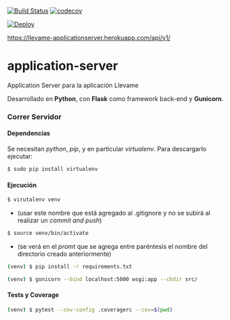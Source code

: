 [![Build Status](https://travis-ci.org/llevame/application-server.svg?branch=master)](https://travis-ci.org/llevame/application-server) [![codecov](https://codecov.io/gh/llevame/application-server/branch/master/graph/badge.svg)](https://codecov.io/gh/llevame/application-server)

[![Deploy](https://www.herokucdn.com/deploy/button.svg)](https://heroku.com/deploy)

https://llevame-applicationserver.herokuapp.com/api/v1/

# application-server

Application Server para la aplicación Llevame

Desarrollado en **Python**, con **Flask** como framework back-end y **Gunicorn**.

### Correr Servidor

#### Dependencias

Se necesitan *python*, *pip*, y en particular *virtualenv*.
Para descargarlo ejecutar:

```bash
$ sudo pip install virtualenv
```

#### Ejecución

```bash
$ virutalenv venv
```
- (usar este nombre que está agregado al .gitignore y no se subirá al realizar un *commit and push*)

```bash
$ source venv/bin/activate
```
- (se verá en el *promt* que se agrega entre paréntesis el nombre del directorio creado anteriormente)

```bash
(venv) $ pip install -r requirements.txt
```
```bash
(venv) $ gunicorn --bind localhost:5000 wsgi:app --chdir src/
```
#### Tests y Coverage

```bash
(venv) $ pytest --cov-config .coveragerc --cov=$(pwd)
```

